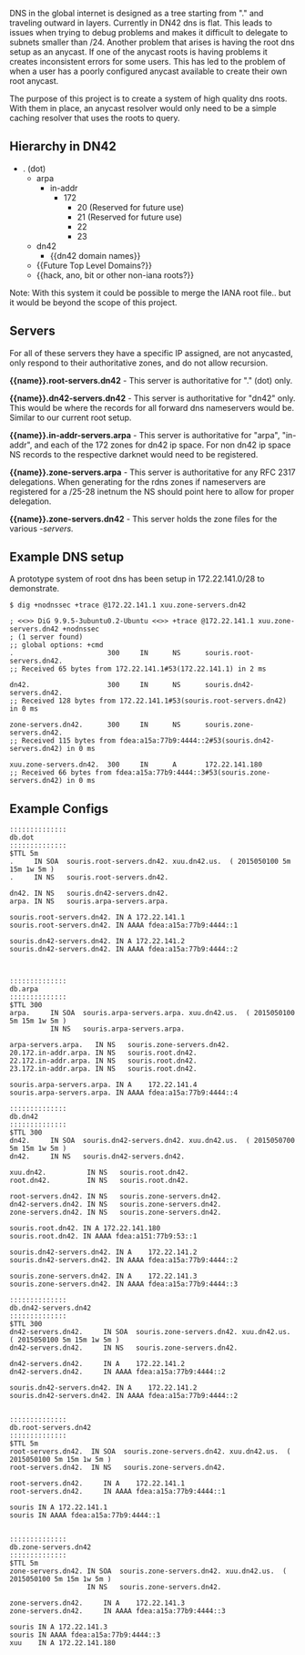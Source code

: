 DNS in the global internet is designed as a tree starting from "." and traveling outward in layers. Currently in DN42 dns is flat. This leads to issues when trying to debug problems and makes it difficult to delegate to subnets smaller than /24. Another problem that arises is having the root dns setup as an anycast. If one of the anycast roots is having problems it creates inconsistent errors for some users. This has led to the problem of when a user has a poorly configured anycast available to create their own root anycast. 

The purpose of this project is to create a system of high quality dns roots. With them in place, an anycast resolver would only need to be a simple caching resolver that uses the roots to query. 

## Hierarchy in DN42

 - . (dot)
   - arpa
     - in-addr
       - 172
           - 20 (Reserved for future use)
           - 21 (Reserved for future use)
           - 22
           - 23
   - dn42
     - {{dn42 domain names}}
   - {{Future Top Level Domains?}}
   - {{hack, ano, bit or other non-iana roots?}}

Note: With this system it could be possible to merge the IANA root file.. but it would be beyond the scope of this project. 

## Servers

For all of these servers they have a specific IP assigned, are not anycasted, only respond to their authoritative zones, and do not allow recursion. 

**{{name}}.root-servers.dn42** - This server is authoritative for "." (dot) only.

**{{name}}.dn42-servers.dn42** - This server is authoritative for "dn42" only. This would be where the records for all forward dns nameservers would be. Similar to our current root setup.

**{{name}}.in-addr-servers.arpa** - This server is authoritative for "arpa", "in-addr", and each of the 172 zones for dn42 ip space. For non dn42 ip space NS records to the respective darknet would need to be registered. 

**{{name}}.zone-servers.arpa** - This server is authoritative for any RFC 2317 delegations. When generating for the rdns zones if nameservers are registered for a /25-28 inetnum the NS should point here to allow for proper delegation.

**{{name}}.zone-servers.dn42** - This server holds the zone files for the various *-servers.* 

## Example DNS setup

A prototype system of root dns has been setup in 172.22.141.0/28 to demonstrate.

```
$ dig +nodnssec +trace @172.22.141.1 xuu.zone-servers.dn42

; <<>> DiG 9.9.5-3ubuntu0.2-Ubuntu <<>> +trace @172.22.141.1 xuu.zone-servers.dn42 +nodnssec
; (1 server found)
;; global options: +cmd
.                       300     IN      NS      souris.root-servers.dn42.
;; Received 65 bytes from 172.22.141.1#53(172.22.141.1) in 2 ms

dn42.                   300     IN      NS      souris.dn42-servers.dn42.
;; Received 128 bytes from 172.22.141.1#53(souris.root-servers.dn42) in 0 ms

zone-servers.dn42.      300     IN      NS      souris.zone-servers.dn42.
;; Received 115 bytes from fdea:a15a:77b9:4444::2#53(souris.dn42-servers.dn42) in 0 ms

xuu.zone-servers.dn42.  300     IN      A       172.22.141.180
;; Received 66 bytes from fdea:a15a:77b9:4444::3#53(souris.zone-servers.dn42) in 0 ms

```


## Example Configs

```
::::::::::::::
db.dot
::::::::::::::
$TTL 5m
.     IN SOA  souris.root-servers.dn42. xuu.dn42.us.  ( 2015050100 5m 15m 1w 5m )
.     IN NS   souris.root-servers.dn42.

dn42. IN NS   souris.dn42-servers.dn42.
arpa. IN NS   souris.arpa-servers.arpa.

souris.root-servers.dn42. IN A 172.22.141.1
souris.root-servers.dn42. IN AAAA fdea:a15a:77b9:4444::1

souris.dn42-servers.dn42. IN A 172.22.141.2
souris.dn42-servers.dn42. IN AAAA fdea:a15a:77b9:4444::2



::::::::::::::
db.arpa
::::::::::::::
$TTL 300
arpa.     IN SOA  souris.arpa-servers.arpa. xuu.dn42.us.  ( 2015050100 5m 15m 1w 5m )
          IN NS   souris.arpa-servers.arpa. 

arpa-servers.arpa.   IN NS   souris.zone-servers.dn42.
20.172.in-addr.arpa. IN NS   souris.root.dn42.
22.172.in-addr.arpa. IN NS   souris.root.dn42.
23.172.in-addr.arpa. IN NS   souris.root.dn42.

souris.arpa-servers.arpa. IN A    172.22.141.4
souris.arpa-servers.arpa. IN AAAA fdea:a15a:77b9:4444::4

::::::::::::::
db.dn42
::::::::::::::
$TTL 300
dn42.     IN SOA  souris.dn42-servers.dn42. xuu.dn42.us.  ( 2015050700 5m 15m 1w 5m )
dn42.     IN NS   souris.dn42-servers.dn42. 

xuu.dn42.          IN NS   souris.root.dn42.
root.dn42.         IN NS   souris.root.dn42.

root-servers.dn42. IN NS   souris.zone-servers.dn42.
dn42-servers.dn42. IN NS   souris.zone-servers.dn42.
zone-servers.dn42. IN NS   souris.zone-servers.dn42.

souris.root.dn42. IN A 172.22.141.180
souris.root.dn42. IN AAAA fdea:a151:77b9:53::1

souris.dn42-servers.dn42. IN A    172.22.141.2
souris.dn42-servers.dn42. IN AAAA fdea:a15a:77b9:4444::2

souris.zone-servers.dn42. IN A    172.22.141.3
souris.zone-servers.dn42. IN AAAA fdea:a15a:77b9:4444::3

::::::::::::::
db.dn42-servers.dn42
::::::::::::::
$TTL 300
dn42-servers.dn42.     IN SOA  souris.zone-servers.dn42. xuu.dn42.us.  ( 2015050100 5m 15m 1w 5m )
dn42-servers.dn42.     IN NS   souris.zone-servers.dn42. 

dn42-servers.dn42.     IN A    172.22.141.2
dn42-servers.dn42.     IN AAAA fdea:a15a:77b9:4444::2

souris.dn42-servers.dn42. IN A    172.22.141.2
souris.dn42-servers.dn42. IN AAAA fdea:a15a:77b9:4444::2


::::::::::::::
db.root-servers.dn42
::::::::::::::
$TTL 5m
root-servers.dn42.  IN SOA  souris.zone-servers.dn42. xuu.dn42.us.  ( 2015050100 5m 15m 1w 5m )
root-servers.dn42.  IN NS   souris.zone-servers.dn42.

root-servers.dn42.     IN A    172.22.141.1
root-servers.dn42.     IN AAAA fdea:a15a:77b9:4444::1

souris IN A 172.22.141.1
souris IN AAAA fdea:a15a:77b9:4444::1


::::::::::::::
db.zone-servers.dn42
::::::::::::::
$TTL 5m
zone-servers.dn42. IN SOA  souris.zone-servers.dn42. xuu.dn42.us.  ( 2015050100 5m 15m 1w 5m )
                   IN NS   souris.zone-servers.dn42. 

zone-servers.dn42.     IN A    172.22.141.3
zone-servers.dn42.     IN AAAA fdea:a15a:77b9:4444::3

souris IN A 172.22.141.3
souris IN AAAA fdea:a15a:77b9:4444::3
xuu    IN A 172.22.141.180
```